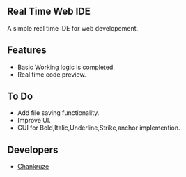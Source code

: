 ## Real Time Web IDE
A simple real time IDE for web developement.

## Features

- Basic Working logic is completed.
- Real time code preview.

## To Do

- Add file saving functionality.
- Improve UI.
- GUI for Bold,Italic,Underline,Strike,anchor implemention.

## Developers

- [Chankruze](https://github.com/chankruze)
